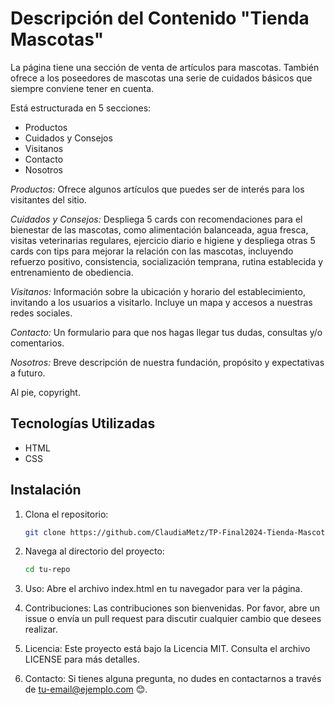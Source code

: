 # Descripción del Contenido "Tienda Mascotas"

La página tiene una sección de venta de artículos para mascotas. También ofrece a los poseedores de mascotas una serie de cuidados básicos que siempre conviene tener en cuenta.

Está estructurada en 5 secciones:

- Productos
- Cuidados y Consejos
- Visitanos
- Contacto
- Nosotros

_Productos:_ Ofrece algunos artículos que puedes ser de interés para los visitantes del sitio.

_Cuidados y Consejos:_ Despliega 5 cards con recomendaciones para el bienestar de las mascotas, como alimentación balanceada, agua fresca, visitas veterinarias regulares, ejercicio diario e higiene y despliega otras 5 cards con tips para mejorar la relación con las mascotas, incluyendo refuerzo positivo, consistencia, socialización temprana, rutina establecida y entrenamiento de obediencia.

_Visitanos:_ Información sobre la ubicación y horario del establecimiento, invitando a los usuarios a visitarlo. Incluye un mapa y accesos a nuestras redes sociales.

_Contacto:_ Un formulario para que nos hagas llegar tus dudas, consultas y/o comentarios.

_Nosotros:_ Breve descripción de nuestra fundación, propósito y expectativas a futuro.

Al pie, copyright.

## Tecnologías Utilizadas

- HTML
- CSS

## Instalación

1. Clona el repositorio:

   ```bash
   git clone https://github.com/ClaudiaMetz/TP-Final2024-Tienda-Mascotas-

   ```

2. Navega al directorio del proyecto:

   ```bash
   cd tu-repo
   ```

3. Uso: Abre el archivo index.html en tu navegador para ver la página.

4. Contribuciones: Las contribuciones son bienvenidas. Por favor, abre un issue o envía un pull request para discutir cualquier cambio que desees realizar.

5. Licencia: Este proyecto está bajo la Licencia MIT. Consulta el archivo LICENSE para más detalles.

6. Contacto: Si tienes alguna pregunta, no dudes en contactarnos a través de tu-email@ejemplo.com 😊.
